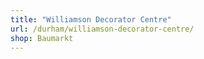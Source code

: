 ```yaml
---
title: "Williamson Decorator Centre"
url: /durham/williamson-decorator-centre/
shop: Baumarkt
---
```

